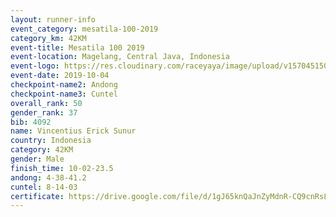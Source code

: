 ```yaml
---
layout: runner-info 
event_category: mesatila-100-2019 
category_km: 42KM 
event-title: Mesatila 100 2019 
event-location: Magelang, Central Java, Indonesia 
event-logo: https://res.cloudinary.com/raceyaya/image/upload/v1570451507/logo/mesastila100_jin7bl.jpg 
event-date: 2019-10-04 
checkpoint-name2: Andong 
checkpoint-name3: Cuntel 
overall_rank: 50
gender_rank: 37
bib: 4092
name: Vincentius Erick Sunur
country: Indonesia
category: 42KM
gender: Male
finish_time: 10-02-23.5
andong: 4-38-41.2
cuntel: 8-14-03
certificate: https://drive.google.com/file/d/1gJ65knQaJnZyMdnR-CQ9cnRsL6EARei8/view?usp=sharing
---
```

